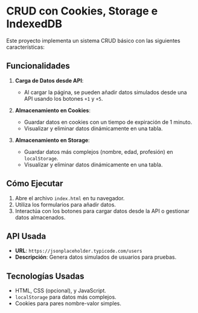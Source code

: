 # CRUD con Cookies, Storage e IndexedDB

Este proyecto implementa un sistema CRUD básico con las siguientes características:

## Funcionalidades

1. **Carga de Datos desde API**:
   - Al cargar la página, se pueden añadir datos simulados desde una API usando los botones `+1` y `+5`.

2. **Almacenamiento en Cookies**:
   - Guardar datos en cookies con un tiempo de expiración de 1 minuto.
   - Visualizar y eliminar datos dinámicamente en una tabla.

3. **Almacenamiento en Storage**:
   - Guardar datos más complejos (nombre, edad, profesión) en `localStorage`.
   - Visualizar y eliminar datos dinámicamente en una tabla.

## Cómo Ejecutar

1. Abre el archivo `index.html` en tu navegador.
2. Utiliza los formularios para añadir datos.
3. Interactúa con los botones para cargar datos desde la API o gestionar datos almacenados.

## API Usada

- **URL**: `https://jsonplaceholder.typicode.com/users`
- **Descripción**: Genera datos simulados de usuarios para pruebas.

## Tecnologías Usadas

- HTML, CSS (opcional), y JavaScript.
- `localStorage` para datos más complejos.
- Cookies para pares nombre-valor simples.

